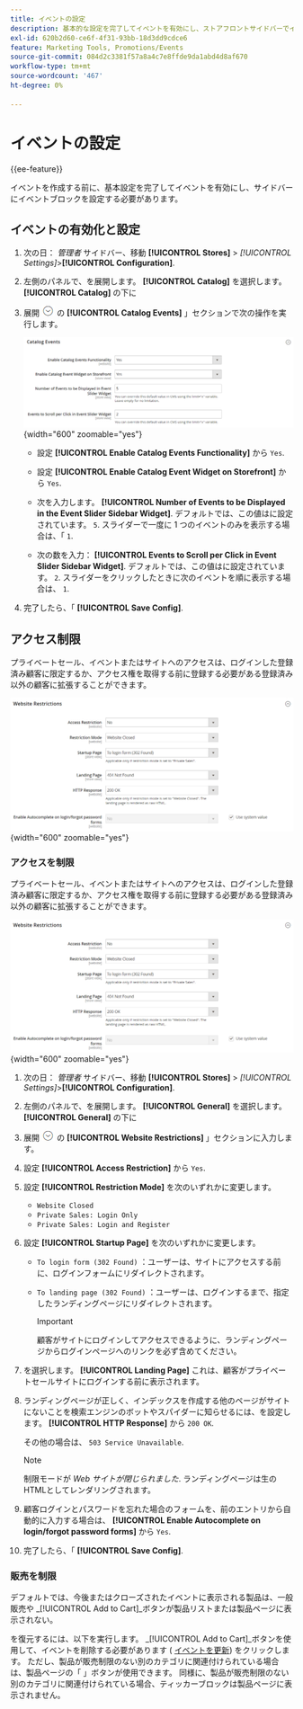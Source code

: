 ```yaml
---
title: イベントの設定
description: 基本的な設定を完了してイベントを有効にし、ストアフロントサイドバーでイベントブロックを設定する方法を説明します。
exl-id: 620b2d60-ce6f-4f31-93bb-18d3dd9cdce6
feature: Marketing Tools, Promotions/Events
source-git-commit: 084d2c3381f57a8a4c7e8ffde9da1abd4d8af670
workflow-type: tm+mt
source-wordcount: '467'
ht-degree: 0%

---
```


# イベントの設定

{{ee-feature}}

イベントを作成する前に、基本設定を完了してイベントを有効にし、サイドバーにイベントブロックを設定する必要があります。

## イベントの有効化と設定

1. 次の日： _管理者_ サイドバー、移動 **[!UICONTROL Stores]** > _[!UICONTROL Settings]_>**[!UICONTROL Configuration]**.

1. 左側のパネルで、を展開します。 **[!UICONTROL Catalog]** を選択します。 **[!UICONTROL Catalog]** の下に

1. 展開 ![拡張セレクター](../assets/icon-display-expand.png) の **[!UICONTROL Catalog Events]** 」セクションで次の操作を実行します。

   ![カタログ設定 — カタログイベント](../configuration-reference/catalog/assets/catalog-events.png){width="600" zoomable="yes"}

   - 設定 **[!UICONTROL Enable Catalog Events Functionality]** から `Yes`.

   - 設定 **[!UICONTROL Enable Catalog Event Widget on Storefront]** から `Yes`.

   - 次を入力します。 **[!UICONTROL Number of Events to be Displayed in the Event Slider Sidebar Widget]**. デフォルトでは、この値はに設定されています。 `5`. スライダーで一度に 1 つのイベントのみを表示する場合は、「 `1`.

   - 次の数を入力： **[!UICONTROL Events to Scroll per Click in Event Slider Sidebar Widget]**. デフォルトでは、この値はに設定されています。 `2`. スライダーをクリックしたときに次のイベントを順に表示する場合は、 `1`.

1. 完了したら、「 **[!UICONTROL Save Config]**.

## アクセス制限

プライベートセール、イベントまたはサイトへのアクセスは、ログインした登録済み顧客に限定するか、アクセス権を取得する前に登録する必要がある登録済み以外の顧客に拡張することができます。

![一般的な設定 — Web サイトの制限](../configuration-reference/general/assets/general-website-restrictions.png){width="600" zoomable="yes"}

### アクセスを制限

プライベートセール、イベントまたはサイトへのアクセスは、ログインした登録済み顧客に限定するか、アクセス権を取得する前に登録する必要がある登録済み以外の顧客に拡張することができます。

![一般的な設定 — Web サイトの制限](../configuration-reference/general/assets/general-website-restrictions.png){width="600" zoomable="yes"}

1. 次の日： _管理者_ サイドバー、移動 **[!UICONTROL Stores]** > _[!UICONTROL Settings]_>**[!UICONTROL Configuration]**.

1. 左側のパネルで、を展開します。 **[!UICONTROL General]** を選択します。 **[!UICONTROL General]** の下に

1. 展開 ![拡張セレクター](../assets/icon-display-expand.png) の **[!UICONTROL Website Restrictions]** 」セクションに入力します。

1. 設定 **[!UICONTROL Access Restriction]** から `Yes`.

1. 設定 **[!UICONTROL Restriction Mode]** を次のいずれかに変更します。

   - `Website Closed`
   - `Private Sales: Login Only`
   - `Private Sales: Login and Register`

1. 設定 **[!UICONTROL Startup Page]** を次のいずれかに変更します。

   - `To login form (302 Found)` ：ユーザーは、サイトにアクセスする前に、ログインフォームにリダイレクトされます。

   - `To landing page (302 Found)` ：ユーザーは、ログインするまで、指定したランディングページにリダイレクトされます。

     >[!IMPORTANT]
     >
     >顧客がサイトにログインしてアクセスできるように、ランディングページからログインページへのリンクを必ず含めてください。

1. を選択します。 **[!UICONTROL Landing Page]** これは、顧客がプライベートセールサイトにログインする前に表示されます。

1. ランディングページが正しく、インデックスを作成する他のページがサイトにないことを検索エンジンのボットやスパイダーに知らせるには、を設定します。 **[!UICONTROL HTTP Response]** から `200 OK`.

   その他の場合は、 `503 Service Unavailable`.

   >[!NOTE]
   >
   >制限モードが _Web サイトが閉じられました_. ランディングページは生のHTMLとしてレンダリングされます。

1. 顧客ログインとパスワードを忘れた場合のフォームを、前のエントリから自動的に入力する場合は、 **[!UICONTROL Enable Autocomplete on login/forgot password forms]** から `Yes`.

1. 完了したら、「 **[!UICONTROL Save Config]**.

### 販売を制限

デフォルトでは、今後またはクローズされたイベントに表示される製品は、一般販売や _[!UICONTROL Add to Cart]_ボタンが製品リストまたは製品ページに表示されない。

を復元するには、以下を実行します。 _[!UICONTROL Add to Cart]_ボタンを使用して、イベントを削除する必要があります ( [イベントを更新](event-create.md#update-events)) をクリックします。 ただし、製品が販売制限のない別のカテゴリに関連付けられている場合は、製品ページの「 」ボタンが使用できます。 同様に、製品が販売制限のない別のカテゴリに関連付けられている場合、ティッカーブロックは製品ページに表示されません。
